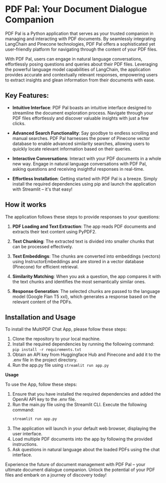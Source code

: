 # PDF Pal: Your Document Dialogue Companion

PDF Pal is a Python application that serves as your trusted companion in managing and interacting with PDF documents. By seamlessly integrating LangChain and Pinecone technologies, PDF Pal offers a sophisticated yet user-friendly platform for navigating through the content of your PDF files.

With PDF Pal, users can engage in natural language conversations, effortlessly posing questions and queries about their PDF files. Leveraging the powerful language model capabilities of LangChain, the application provides accurate and contextually relevant responses, empowering users to extract insights and glean information from their documents with ease.

## Key Features:

- **Intuitive Interface**: PDF Pal boasts an intuitive interface designed to streamline the document exploration process. Navigate through your PDF files effortlessly and discover valuable insights with just a few clicks.

- **Advanced Search Functionality**: Say goodbye to endless scrolling and manual searches. PDF Pal harnesses the power of Pinecone vector database to enable advanced similarity searches, allowing users to quickly locate relevant information based on their queries.

- **Interactive Conversations**: Interact with your PDF documents in a whole new way. Engage in natural language conversations with PDF Pal, asking questions and receiving insightful responses in real-time.

- **Effortless Installation**: Getting started with PDF Pal is a breeze. Simply install the required dependencies using pip and launch the application with Streamlit – it's that easy!

## How it works

The application follows these steps to provide responses to your questions:

1. **PDF Loading and Text Extraction**: The app reads PDF documents and extracts their text content using PyPDF2.

2. **Text Chunking**: The extracted text is divided into smaller chunks that can be processed effectively.

3. **Text Embeddings**: The chunks are converted into embeddings (vectors) using InstructorEmbeddings and are stored in a vector database (Pinecone) for efficient retrieval.

4. **Similarity Matching**: When you ask a question, the app compares it with the text chunks and identifies the most semantically similar ones.

5. **Response Generation**: The selected chunks are passed to the language model (Google Flan T5 xxl), which generates a response based on the relevant content of the PDFs.

## Installation and Usage

To install the MultiPDF Chat App, please follow these steps:

1. Clone the repository to your local machine.
2. Install the required dependencies by running the following command:
    ```pip install -r requirements.txt```
3. Obtain an API key from Huggingface Hub and Pinecone and add it to the .env file in the project directory.
4. Run the app.py file using ```streamlit run app.py```

**Usage**

To use the App, follow these steps:

1. Ensure that you have installed the required dependencies and added the OpenAI API key to the .env file.
2. Run the main.py file using the Streamlit CLI. Execute the following command:
    ```bash
    streamlit run app.py
    ```
3. The application will launch in your default web browser, displaying the user interface.
4. Load multiple PDF documents into the app by following the provided instructions.
5. Ask questions in natural language about the loaded PDFs using the chat interface.

Experience the future of document management with PDF Pal – your ultimate document dialogue companion. Unlock the potential of your PDF files and embark on a journey of discovery today!